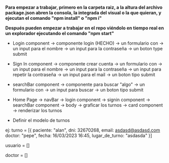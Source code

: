**Para empezar a trabajar, primero en la carpeta raiz, a la altura del archivo package.json abren la consola, la integrada del visual o la que quieran, y ejecutan el comando "npm install" o "npm i"**

**Después pueden empezar a trabajar en el repo viéndolo en tiempo real en un explorador ejecutando el comando "npm start"**

* Login component -> componente login (HECHO)
        -> un formulario con
            -> un input para el nombre
            -> un input para la contraseña
            -> un boton type submit

* Sign In component -> componente crear cuenta
        -> un formulario con
            -> un input para el nombre
            -> un input para la contraseña
            -> un input para repetir la contraseña
            -> un input para el mail
            -> un boton tipo submit

* searchBar component -> componente para buscar "algo"
        -> un formulario con
            -> un input para buscar
            -> un boton tipo submit

* Home Page 
        -> navBar
              -> login component
              -> signin component
              -> searchBar component
        -> body 
              -> graficar los turnos
                    -> card component 
                            -> renderizar los turnos

* Definir el modelo de turnos

ej: turno = [{
  paciente: "alan",
  dni: 32670268,
  email: asdasd@asdasd.com
  doctor: "pepe",
  fecha: 16/03/2023 16:45,
  lugar_de_turno: "asdasda"
}]

usuario = []

doctor = []

